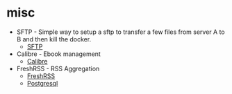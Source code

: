 # misc

* SFTP - Simple way to setup a sftp to transfer a few files from server A to B and then kill the docker.
    * [SFTP](https://www.ssh.com/ssh/sftp/)
* Calibre - Ebook management
    * [Calibre](https://calibre-ebook.com/)
* FreshRSS - RSS Aggregation
    * [FreshRSS](https://freshrss.org/)
    * [Postgresql](https://www.postgresql.org/)
